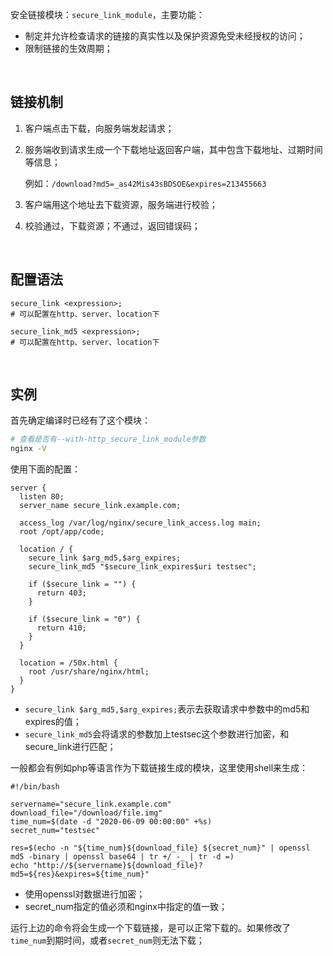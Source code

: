 安全链接模块：`secure_link_module`，主要功能：

- 制定并允许检查请求的链接的真实性以及保护资源免受未经授权的访问；
- 限制链接的生效周期；



<br>



## 链接机制

1. 客户端点击下载，向服务端发起请求；

2. 服务端收到请求生成一个下载地址返回客户端，其中包含下载地址、过期时间等信息；

   例如：`/download?md5=_as42Mis43sBDSOE&expires=213455663`

3. 客户端用这个地址去下载资源，服务端进行校验；

4. 校验通过，下载资源；不通过，返回错误码；





<br>

## 配置语法

```nginx
secure_link <expression>;
# 可以配置在http、server、location下

secure_link_md5 <expression>;
# 可以配置在http、server、location下
```

<br>



## 实例

首先确定编译时已经有了这个模块：

```bash
# 查看是否有--with-http_secure_link_module参数
nginx -V
```



使用下面的配置：

```nginx
server {
  listen 80;
  server_name secure_link.example.com;
  
  access_log /var/log/nginx/secure_link_access.log main;
  root /opt/app/code;
  
  location / {
    secure_link $arg_md5,$arg_expires;
    secure_link_md5 "$secure_link_expires$uri testsec";
    
    if ($secure_link = "") {
      return 403;
    }
    
    if ($secure_link = "0") {
      return 410;
    }
  }
  
  location = /50x.html {
    root /usr/share/nginx/html;
  }
}
```

- `secure_link $arg_md5,$arg_expires;`表示去获取请求中参数中的md5和expires的值；
- `secure_link_md5`会将请求的参数加上testsec这个参数进行加密，和secure_link进行匹配；



一般都会有例如php等语言作为下载链接生成的模块，这里使用shell来生成：

```shell
#!/bin/bash

servername="secure_link.example.com"
download_file="/download/file.img"
time_num=$(date -d "2020-06-09 00:00:00" +%s)
secret_num="testsec"

res=$(echo -n "${time_num}${download_file} ${secret_num}" | openssl md5 -binary | openssl base64 | tr +/ -_ | tr -d =)
echo "http://${servername}${download_file}?md5=${res}&expires=${time_num}"
```

- 使用openssl对数据进行加密；
- secret_num指定的值必须和nginx中指定的值一致；



运行上边的命令将会生成一个下载链接，是可以正常下载的。如果修改了`time_num`到期时间，或者`secret_num`则无法下载；